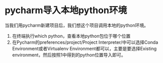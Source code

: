 # pycharm导入本地python环境

当我们用pycharm新建项目后，我们想这个项目调用本地的python环境。

1. 在终端执行which python，查看本地python包位于哪个位置
2. 在Pycharm的preferences/project/Project Interpreter/中可以选择Conda Environment或者Virtualenv Environment都可以，主要是要选择Existing environment，然后按照1中得到的python位置导入即可。